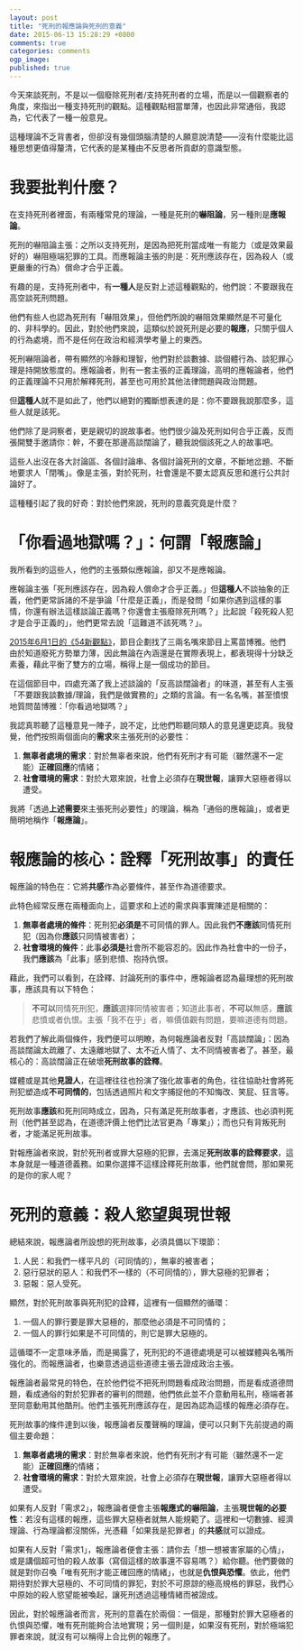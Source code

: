 ```yaml
---
layout: post
title: "死刑的報應論與死刑的意義"
date: 2015-06-13 15:28:29 +0800
comments: true
categories: comments
ogp_image: 
published: true
---
```


今天來談死刑，不是以一個廢除死刑者/支持死刑者的立場，而是以一個觀察者的角度，來指出一種支持死刑的觀點。這種觀點相當單薄，也因此非常通俗，我認為，它代表了一種一般意見。

這種理論不乏背書者，但卻沒有幾個頭腦清楚的人願意說清楚——沒有什麼能比這種思想更值得釐清，它代表的是某種由不反思者所貢獻的意識型態。

<!--more-->

# 我要批判什麼？

在支持死刑者裡面，有兩種常見的理論，一種是死刑的**嚇阻論**，另一種則是**應報論**。

死刑的嚇阻論主張：之所以支持死刑，是因為把死刑當成唯一有能力（或是效果最好的）嚇阻極端犯罪的工具。而應報論主張的則是：死刑應該存在，因為殺人（或更嚴重的行為）償命才合乎正義。

有趣的是，支持死刑者中，有**一種人**是反對上述這種觀點的，他們說：不要跟我在高空談死刑問題。

他們有些人也認為死刑有「嚇阻效果」，但他們所說的嚇阻效果顯然是不可量化的、非科學的。因此，對於他們來說，這類似於說死刑是必要的**報應**，只關乎個人的行為處境，而不是任何在政治和經濟學考量上的東西。

死刑嚇阻論者，帶有顯然的冷靜和理智，他們對於談數據、談個體行為、談犯罪心理是持開放態度的。應報論者，則有一套主張的正義理論，高明的應報論者，他們的正義理論不只用於解釋死刑，甚至也可用於其他法律問題與政治問題。

但**這種人**就不是如此了，他們以絕對的獨斷想表達的是：你不要跟我說那麼多，這些人就是該死。

他們除了是洞察者，更是親切的說故事者。他們很少論及死刑如何合乎正義，反而張開雙手邀請你：幹，不要在那邊高談闊論了，聽我說個該死之人的故事吧。

這些人出沒在各大討論區、各個討論串、各個討論死刑的文章，不斷地岔題、不斷地要求人「閉嘴」。像是主張，對於死刑，社會還是不要太認真反思和進行公共討論好了。

這種種引起了我的好奇：對於他們來說，死刑的意義究竟是什麼？

# 「你看過地獄嗎？」：何謂「報應論」

我所看到的這些人，他們的主張類似應報論，卻又不是應報論。

應報論主張「死刑應該存在，因為殺人償命才合乎正義。」但**這種人**不談抽象的正義，他們更常訴諸的不是爭論「什麼是正義」，而是發問「如果你遇到這樣的事情，你還有辦法這樣談論正義嗎？你還會主張廢除死刑嗎？」比起說「殺死殺人犯才是合乎正義的」，他們更常去說「這難道不該死嗎？」。

[2015年6月1日的《54新觀點》](https://www.youtube.com/watch?v=hrfHHwJZ_Xc)，節目企劃找了三兩名嘴來節目上罵苗博雅。他們由於知道廢死方勢單力薄，因此無論在內涵還是在實際表現上，都表現得十分缺乏素養，藉此平衡了雙方的立場，稱得上是一個成功的節目。

在這個節目中，四處充滿了我上述談論的「反高談闊論者」的味道，甚至有人主張「不要跟我談數據/理論，我們是做實務的」之類的言論。有一名名嘴，甚至憤恨地質問苗博雅：「你看過地獄嗎？」

我認真聆聽了這種意見一陣子，說不定，比他們聆聽同類人的意見還更認真。我發覺，他們按照兩個面向的**需求**來主張死刑的必要性：

1. **無辜者處境的需求**：對於無辜者來說，他們有死刑才有可能（雖然還不一定能）**正確回應**的情緒；
2. **社會環境的需求**：對於大眾來說，社會上必須存在**現世報**，讓罪大惡極者得以遭受。

我將「透過**上述需要**來主張死刑必要性」的理論，稱為「通俗的應報論」，或者更簡明地稱作「**報應論**」。

# 報應論的核心：詮釋「死刑故事」的責任

報應論的特色在：它將**共感**作為必要條件，甚至作為道德要求。

此特色經常反應在兩種面向上，這要求和上述的需求與事實陳述是相關的：

1. **無辜者處境的條件**：死刑犯**必須是**不可同情的罪人。因此我們**不應該**同情死刑犯（因為你**應該**只同情被害者）；
2. **社會環境的條件**：此事**必須是**社會所不能容忍的。因此作為社會中的一份子，我們**應該**為「此事」感到悲憤、抱持仇恨。

藉此，我們可以看到，在詮釋、討論死刑的事件中，應報論者認為最理想的死刑故事，應該具有以下特色：

> **不可以**同情死刑犯，**應該**選擇同情被害者；知道此事者，**不可以**無感，**應該**悲憤或者仇恨。主張「我不在乎」者，嘛價值觀有問題，要嘛道德有問題。

若我們了解此兩個條件，我們便可以明瞭，為何報應論者反對「高談闊論」：因為高談闊論太疏離了、太遠離地獄了、太不近人情了、太不同情被害者了。甚至，最核心的：高談闊論正在破壞**死刑故事的詮釋**。

媒體或是其他**見證人**，在這裡往往也扮演了強化故事者的角色，往往協助社會將死刑犯塑造成**不可同情的**，包括透過照片和文字捕捉他的不知悔改、笑屁、狂言等。

死刑故事**應該**和死刑同時成立，因為，只有滿足死刑故事者，才應該、也必須判死刑（他們甚至認為，在道德評價上他們比法官更為「專業」）；而也只有背叛死刑者，才能滿足死刑故事。

對報應論者來說，對於死刑者或罪大惡極的犯罪，去滿足**死刑故事的詮釋要求**，這本身就是一種道德義務。如果你選擇不這樣詮釋死刑故事，他們就會問，那如果死的是你的家人呢？

# 死刑的意義：殺人慾望與現世報

總結來說，報應論者所設想的死刑故事，必須具備以下環節：

1. 人民：和我們一樣平凡的（可同情的），無辜的被害者；
2. 惡行惡狀的惡人：和我們不一樣的（不可同情的），罪大惡極的犯罪者；
3. 惡報：惡人受死。

顯然，對於死刑故事與死刑犯的詮釋，這裡有一個顯然的循環：

1. 一個人的罪行要是罪大惡極的，那麼他必須是不可同情的；
2. 一個人的罪行如果是不可同情的，則它是罪大惡極的。

這循環不一定意味矛盾，而是揭露了，死刑犯的不道德處境是可以被媒體與名嘴所強化的。而報應論者，也樂意透過這些道德主張去證成政治主張。

報應論者最常見的特色，在於他們從不把死刑問題看成政治問題，而是看成道德問題，看成通俗的對於犯罪者的審判的問題，他們依此並不介意動用私刑，極端者甚至同意動用其他酷刑。他們主張死刑應該存在，是因為認為這樣的報應必須存在。

死刑故事的條件達到以後，報應論者反覆聲稱的理論，便可以只剩下先前提過的兩個主要命題：

1. **無辜者處境的需求**：對於無辜者來說，他們有死刑才有可能（雖然還不一定能）**正確回應**的情緒；
2. **社會環境的需求**：對於大眾來說，社會上必須存在**現世報**，讓罪大惡極者得以遭受。

如果有人反對「需求2」，報應論者便會主張**報應式的嚇阻論**，主張**現世報的必要性**：若沒有這樣的報應，這些罪大惡極者就無人能規範了。這裡和一切數據、經濟理論、行為理論都沒關係，光憑藉「如果我是犯罪者」的**共感**就可以證成。

如果有人反對「需求1」，報應論者便會主張：請你去「想一想被害家屬的心情」，或是講個超可怕的殺人故事（寫個這樣的故事還不容易嗎？）給你聽。他們要做的就是對你召喚「唯有死刑才能正確回應的情緒」，也就是**仇恨與恐懼**。依此，他們期待對於罪大惡極的、不可同情的罪犯，對於不可原諒的極高規格的罪惡，我們心中原始的殺人慾望能被喚起，讓死刑透過這種情緒而被證成。

因此，對於報應論者而言，死刑的意義在於兩個：一個是，那種對於罪大惡極者的仇恨與恐懼，唯有死刑能夠合法地實現；另一個則是，如果沒有死刑，對於極端犯罪者來說，就沒有可以稱得上合比例的報應了。
